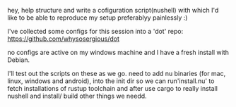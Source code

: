 hey, help structure and write a cofiguration script(nushell) with which I'd like to be able to reproduce my setup preferablyy painlessly :)

I've collected some configs for this session into a 'dot' repo: https://github.com/whysosergious/dot

no configs are active on my windows machine and I have a fresh install with Debian.

I'll test out the scripts on these as we go. need to add nu binaries (for mac, linux, windows and android), into the init dir so we can run'install.nu' to fetch installations of rustup toolchain and after use cargo to really install nushell and install/ build other things we needd.
